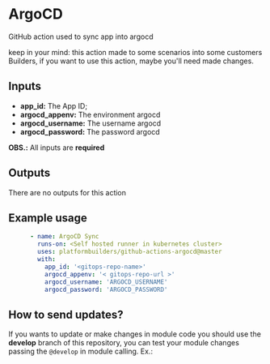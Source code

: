 # ArgoCD

GitHub action used to sync app into argocd

keep in your mind: this action made to some scenarios into some customers Builders, if you want to use this action, maybe you'll need made changes.

## Inputs

- **app_id:** The App ID;
- **argocd_appenv:** The environment argocd
- **argocd_username:** The username argocd
- **argocd_password:** The password argocd


**OBS.:** All inputs are **required**

## Outputs

There are no outputs for this action

## Example usage

```yaml
      - name: ArgoCD Sync
        runs-on: <Self hosted runner in kubernetes cluster>
        uses: platformbuilders/github-actions-argocd@master
        with:
          app_id: '<gitops-repo-name>'
          argocd_appenv: '< gitops-repo-url >'
          argocd_username: 'ARGOCD_USERNAME'
          argocd_password: 'ARGOCD_PASSWORD'
```

## How to send updates?
If you wants to update or make changes in module code you should use the **develop** branch of this repository, you can test your module changes passing the `@develop` in module calling. Ex.: